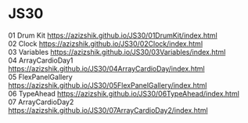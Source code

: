 # JS30

01 Drum Kit https://azizshik.github.io/JS30/01DrumKit/index.html <br>
02 Clock https://azizshik.github.io/JS30/02Clock/index.html <br>
03 Variables https://azizshik.github.io/JS30/03Variables/index.html <br>
04 ArrayCardioDay1 https://azizshik.github.io/JS30/04ArrayCardioDay/index.html <br>
05 FlexPanelGallery https://azizshik.github.io/JS30/05FlexPanelGallery/index.html <br>
06 TypeAhead https://azizshik.github.io/JS30/06TypeAhead/index.html <br>
07 ArrayCardioDay2 https://azizshik.github.io/JS30/07ArrayCardioDay2/index.html <br>




